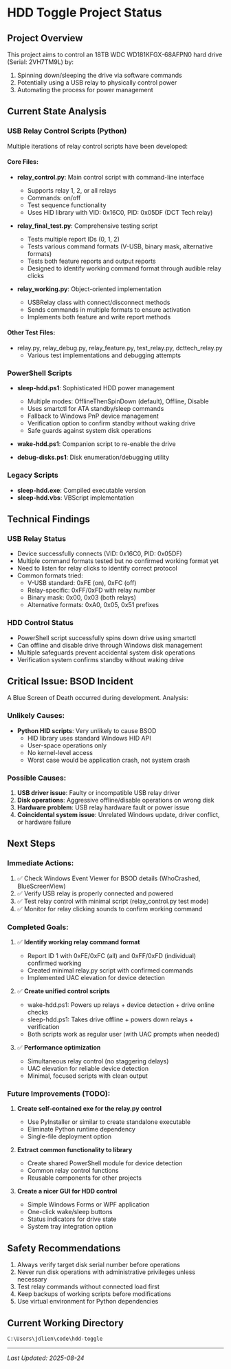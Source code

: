# HDD Toggle Project Status

## Project Overview
This project aims to control an 18TB WDC WD181KFGX-68AFPN0 hard drive (Serial: 2VH7TM9L) by:
1. Spinning down/sleeping the drive via software commands
2. Potentially using a USB relay to physically control power
3. Automating the process for power management

## Current State Analysis

### USB Relay Control Scripts (Python)
Multiple iterations of relay control scripts have been developed:

#### Core Files:
- **relay_control.py**: Main control script with command-line interface
  - Supports relay 1, 2, or all relays
  - Commands: on/off 
  - Test sequence functionality
  - Uses HID library with VID: 0x16C0, PID: 0x05DF (DCT Tech relay)

- **relay_final_test.py**: Comprehensive testing script
  - Tests multiple report IDs (0, 1, 2)
  - Tests various command formats (V-USB, binary mask, alternative formats)
  - Tests both feature reports and output reports
  - Designed to identify working command format through audible relay clicks

- **relay_working.py**: Object-oriented implementation
  - USBRelay class with connect/disconnect methods
  - Sends commands in multiple formats to ensure activation
  - Implements both feature and write report methods

#### Other Test Files:
- relay.py, relay_debug.py, relay_feature.py, test_relay.py, dcttech_relay.py
  - Various test implementations and debugging attempts

### PowerShell Scripts
- **sleep-hdd.ps1**: Sophisticated HDD power management
  - Multiple modes: OfflineThenSpinDown (default), Offline, Disable
  - Uses smartctl for ATA standby/sleep commands
  - Fallback to Windows PnP device management
  - Verification option to confirm standby without waking drive
  - Safe guards against system disk operations

- **wake-hdd.ps1**: Companion script to re-enable the drive

- **debug-disks.ps1**: Disk enumeration/debugging utility

### Legacy Scripts
- **sleep-hdd.exe**: Compiled executable version
- **sleep-hdd.vbs**: VBScript implementation

## Technical Findings

### USB Relay Status
- Device successfully connects (VID: 0x16C0, PID: 0x05DF)
- Multiple command formats tested but no confirmed working format yet
- Need to listen for relay clicks to identify correct protocol
- Common formats tried:
  - V-USB standard: 0xFE (on), 0xFC (off)
  - Relay-specific: 0xFF/0xFD with relay number
  - Binary mask: 0x00, 0x03 (both relays)
  - Alternative formats: 0xA0, 0x05, 0x51 prefixes

### HDD Control Status
- PowerShell script successfully spins down drive using smartctl
- Can offline and disable drive through Windows disk management
- Multiple safeguards prevent accidental system disk operations
- Verification system confirms standby without waking drive

## Critical Issue: BSOD Incident
A Blue Screen of Death occurred during development. Analysis:

### Unlikely Causes:
- **Python HID scripts**: Very unlikely to cause BSOD
  - HID library uses standard Windows HID API
  - User-space operations only
  - No kernel-level access
  - Worst case would be application crash, not system crash

### Possible Causes:
1. **USB driver issue**: Faulty or incompatible USB relay driver
2. **Disk operations**: Aggressive offline/disable operations on wrong disk
3. **Hardware problem**: USB relay hardware fault or power issue
4. **Coincidental system issue**: Unrelated Windows update, driver conflict, or hardware failure

## Next Steps

### Immediate Actions:
1. ✅ Check Windows Event Viewer for BSOD details (WhoCrashed, BlueScreenView)
2. ✅ Verify USB relay is properly connected and powered
3. ✅ Test relay control with minimal script (relay_control.py test mode)
4. ✅ Monitor for relay clicking sounds to confirm working command

### Completed Goals:
1. ✅ **Identify working relay command format**
   - Report ID 1 with 0xFE/0xFC (all) and 0xFF/0xFD (individual) confirmed working
   - Created minimal relay.py script with confirmed commands
   - Implemented UAC elevation for device detection

2. ✅ **Create unified control scripts**
   - wake-hdd.ps1: Powers up relays + device detection + drive online checks
   - sleep-hdd.ps1: Takes drive offline + powers down relays + verification
   - Both scripts work as regular user (with UAC prompts when needed)

3. ✅ **Performance optimization**
   - Simultaneous relay control (no staggering delays)
   - UAC elevation for reliable device detection
   - Minimal, focused scripts with clean output

### Future Improvements (TODO):
1. **Create self-contained exe for the relay.py control**
   - Use PyInstaller or similar to create standalone executable
   - Eliminate Python runtime dependency
   - Single-file deployment option

2. **Extract common functionality to library**
   - Create shared PowerShell module for device detection
   - Common relay control functions
   - Reusable components for other projects

3. **Create a nicer GUI for HDD control**
   - Simple Windows Forms or WPF application
   - One-click wake/sleep buttons
   - Status indicators for drive state
   - System tray integration option

## Safety Recommendations
1. Always verify target disk serial number before operations
2. Never run disk operations with administrative privileges unless necessary
3. Test relay commands without connected load first
4. Keep backups of working scripts before modifications
5. Use virtual environment for Python dependencies

## Current Working Directory
`C:\Users\jdlien\code\hdd-toggle`

---
*Last Updated: 2025-08-24*